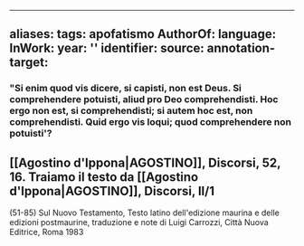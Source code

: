 
---
aliases: 
tags: apofatismo
AuthorOf: 
language: 
InWork: 
year: ''
identifier: 
source: 
annotation-target: 
---



### "Si enim quod vis dicere, si capisti, non est Deus. Si comprehendere potuisti, aliud pro Deo comprehendisti. Hoc ergo non est, si comprehendisti; si autem hoc est, non comprehendisti. Quid ergo vis loqui; quod comprehendere non potuisti'?

## [[Agostino d'Ippona|AGOSTINO]], Discorsi, 52, 16. Traiamo il testo da [[Agostino d'Ippona|AGOSTINO]], Discorsi, Il/1  
(51-85) Sul Nuovo Testamento, Testo latino dell'edizione maurina e delle edizioni postmaurine, traduzione e note di Luigi Carrozzi, Città Nuova Editrice,  Roma 1983